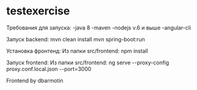 # testexercise
Требования для запуска:
-java 8
-maven
-nodejs v.6 и выше
-angular-cli

Запуск backend:
mvn clean install
mvn spring-boot:run

Установка фронтенд:
Из папки src/frontend:
npm install

Запуск frontend:
Из папки src/frontend:
ng serve --proxy-config proxy.conf.local.json --port=3000

Frontend by dbarmotin